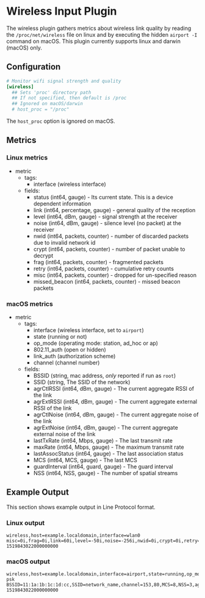 # Wireless Input Plugin

The wireless plugin gathers metrics about wireless link quality by reading the `/proc/net/wireless` file on linux and by executing the hidden `airport -I` command on macOS. This plugin currently supports linux and darwin (macOS) only.

## Configuration

```toml
# Monitor wifi signal strength and quality
[wireless]
  ## Sets 'proc' directory path
  ## If not specified, then default is /proc
  ## Ignored on macOS/darwin
  # host_proc = "/proc"
```

The `host_proc` option is ignored on macOS.

## Metrics

### Linux metrics

- metric
  - tags:
    - interface (wireless interface)
  - fields:
    - status (int64, gauge) - Its current state. This is a device dependent information
    - link (int64, percentage, gauge) - general quality of the reception
    - level (int64, dBm, gauge) - signal strength at the receiver
    - noise (int64, dBm, gauge) - silence level (no packet) at the receiver
    - nwid (int64, packets, counter) - number of discarded packets due to invalid network id
    - crypt (int64, packets, counter) - number of packet unable to decrypt
    - frag (int64, packets, counter) - fragmented packets
    - retry (int64, packets, counter) - cumulative retry counts
    - misc (int64, packets, counter) - dropped for un-specified reason
    - missed_beacon (int64, packets, counter) - missed beacon packets

### macOS metrics

- metric
  - tags:
    - interface (wireless interface, set to `airport`)
    - state (running or not)
    - op_mode (operating mode: station, ad_hoc or ap)
    - 802.11_auth (open or hidden)
    - link_auth (authorization scheme)
    - channel (channel number)
  - fields:
    - BSSID (string, mac address, _only_ reported if run as `root`)
    - SSID (string, The SSID of the network)
    - agrCtlRSSI (int64, dBm, gauge) - The current aggregate RSSI of the link
    - agrExtRSSI (int64, dBm, gauge) - The current aggregate external RSSI of the link
    - agrCtlNoise (int64, dBm, gauge) - The current aggregate noise of the link
    - agrExtNoise (int64, dBm, gauge) - The current aggregate external noise of the link
    - lastTxRate (int64, Mbps, gauge) - The last transmit rate
    - maxRate (int64, Mbps, gauge) - The maximum transmit rate
    - lastAssocStatus (int64, gauge) - The last association status
    - MCS (int64, MCS, gauge) - The last MCS
    - guardInterval (int64, guard, gauge) - The guard interval
    - NSS (int64, NSS, gauge) - The number of spatial streams

## Example Output

This section shows example output in Line Protocol format.

### Linux output

```shell
wireless,host=example.localdomain,interface=wlan0 misc=0i,frag=0i,link=60i,level=-50i,noise=-256i,nwid=0i,crypt=0i,retry=1525i,missed_beacon=0i,status=0i 1519843022000000000
```

### macOS output

```shell
wireless,host=example.localdomain,interface=airport,state=running,op_mode=station,802.11_auth=open,link_auth=wpa2-psk BSSID=11:1a:1b:1c:1d:cc,SSID=network_name,channel=153,80,MCS=8,NSS=3,agrCtlRSSI=-256i,agrExtRSSI=0i,agrCtlNoise=-256i,agrExtNoise=0i,maxRate=450i,lastTxRate=100i,guardInterval=400 1519843022000000000
```
